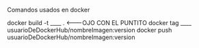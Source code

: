 Comandos usados en docker

docker build -t ____ . <---OJO CON EL PUNTITO
docker tag ____ usuarioDeDockerHub/nombreImagen:version
docker push usuarioDeDockerHub/nombreImagen:version